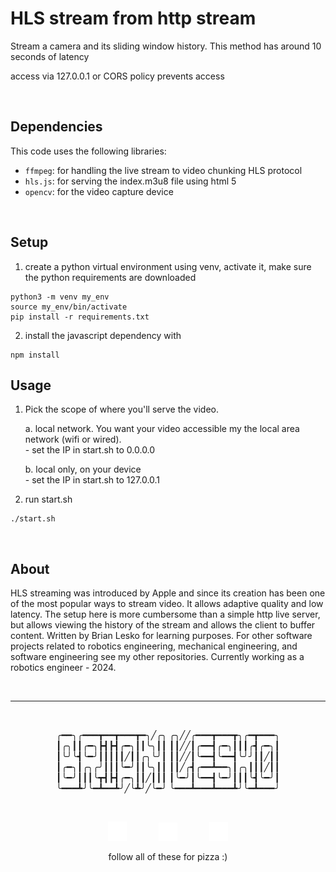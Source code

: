 
# HLS stream from http stream

Stream a camera and its sliding window history. This method has around 10 seconds of latency 

access via 127.0.0.1 or CORS policy prevents access

&nbsp;

## Dependencies

This code uses the following libraries:
- `ffmpeg`: for handling the live stream to video chunking HLS protocol
- `hls.js`: for serving the index.m3u8 file using html 5
- `opencv`: for the video capture device

&nbsp;

## Setup

1. create a python virtual environment using venv, activate it, make sure the python requirements are downloaded
```
python3 -m venv my_env
source my_env/bin/activate
pip install -r requirements.txt
```

2. install the javascript dependency with 
```
npm install
```

## Usage
1. Pick the scope of where you'll serve the video.

    a. local network. You want your video accessible my the local area network (wifi or wired).  
        - set the IP in start.sh to 0.0.0.0

    b. local only, on your device  
        - set the IP in start.sh to 127.0.0.1

2. run start.sh
```
./start.sh
```

&nbsp;

## About

HLS streaming was introduced by Apple and since its creation has been one of the most popular ways to stream video. It allows adaptive quality and low latency. The setup here is more cumbersome than a simple http live server, but allows viewing the history of the stream and allows the client to buffer content. Written by Brian Lesko for learning purposes. For other software projects related to robotics engineering, mechanical engineering, and software engineering see my other repositories. Currently working as a robotics engineer - 2024. 

&nbsp;

<hr>

&nbsp;

<div align="center">



╭━━╮╭━━━┳━━┳━━━┳━╮╱╭╮        ╭╮╱╱╭━━━┳━━━┳╮╭━┳━━━╮
┃╭╮┃┃╭━╮┣┫┣┫╭━╮┃┃╰╮┃┃        ┃┃╱╱┃╭━━┫╭━╮┃┃┃╭┫╭━╮┃
┃╰╯╰┫╰━╯┃┃┃┃┃╱┃┃╭╮╰╯┃        ┃┃╱╱┃╰━━┫╰━━┫╰╯╯┃┃╱┃┃
┃╭━╮┃╭╮╭╯┃┃┃╰━╯┃┃╰╮┃┃        ┃┃╱╭┫╭━━┻━━╮┃╭╮┃┃┃╱┃┃
┃╰━╯┃┃┃╰┳┫┣┫╭━╮┃┃╱┃┃┃        ┃╰━╯┃╰━━┫╰━╯┃┃┃╰┫╰━╯┃
╰━━━┻╯╰━┻━━┻╯╱╰┻╯╱╰━╯        ╰━━━┻━━━┻━━━┻╯╰━┻━━━╯
  


&nbsp;


<a href="https://twitter.com/BrianJosephLeko"><img src="https://raw.githubusercontent.com/BrianLesko/BrianLesko/f7be693250033b9d28c2224c9c1042bb6859bfe9/.socials/svg-white/x-logo-white.svg" width="30" alt="X Logo"></a> &nbsp; &nbsp; &nbsp; &nbsp; &nbsp; &nbsp; <a href="https://github.com/BrianLesko"><img src="https://raw.githubusercontent.com/BrianLesko/BrianLesko/f7be693250033b9d28c2224c9c1042bb6859bfe9/.socials/svg-white/github-mark-white.svg" width="30" alt="GitHub"></a> &nbsp; &nbsp; &nbsp; &nbsp; &nbsp; &nbsp; <a href="https://www.linkedin.com/in/brianlesko/"><img src="https://raw.githubusercontent.com/BrianLesko/BrianLesko/f7be693250033b9d28c2224c9c1042bb6859bfe9/.socials/svg-white/linkedin-icon-white.svg" width="30" alt="LinkedIn"></a>

follow all of these for pizza :)

</div>


&nbsp;


